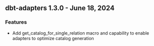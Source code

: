 ## dbt-adapters 1.3.0 - June 18, 2024

### Features

* Add get_catalog_for_single_relation macro and capability to enable adapters to optimize catalog generation
